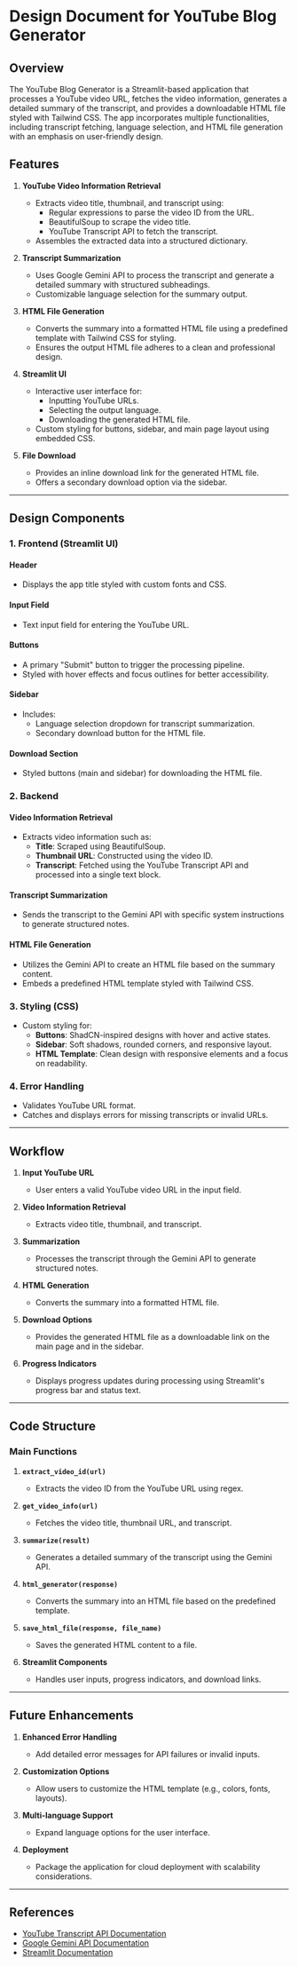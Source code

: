 # Design Document for YouTube Blog Generator

## Overview
The YouTube Blog Generator is a Streamlit-based application that processes a YouTube video URL, fetches the video information, generates a detailed summary of the transcript, and provides a downloadable HTML file styled with Tailwind CSS. The app incorporates multiple functionalities, including transcript fetching, language selection, and HTML file generation with an emphasis on user-friendly design.

## Features

1. **YouTube Video Information Retrieval**
   - Extracts video title, thumbnail, and transcript using:
     - Regular expressions to parse the video ID from the URL.
     - BeautifulSoup to scrape the video title.
     - YouTube Transcript API to fetch the transcript.
   - Assembles the extracted data into a structured dictionary.

2. **Transcript Summarization**
   - Uses Google Gemini API to process the transcript and generate a detailed summary with structured subheadings.
   - Customizable language selection for the summary output.

3. **HTML File Generation**
   - Converts the summary into a formatted HTML file using a predefined template with Tailwind CSS for styling.
   - Ensures the output HTML file adheres to a clean and professional design.

4. **Streamlit UI**
   - Interactive user interface for:
     - Inputting YouTube URLs.
     - Selecting the output language.
     - Downloading the generated HTML file.
   - Custom styling for buttons, sidebar, and main page layout using embedded CSS.

5. **File Download**
   - Provides an inline download link for the generated HTML file.
   - Offers a secondary download option via the sidebar.

---

## Design Components

### 1. **Frontend (Streamlit UI)**

#### Header
- Displays the app title styled with custom fonts and CSS.

#### Input Field
- Text input field for entering the YouTube URL.

#### Buttons
- A primary "Submit" button to trigger the processing pipeline.
- Styled with hover effects and focus outlines for better accessibility.

#### Sidebar
- Includes:
  - Language selection dropdown for transcript summarization.
  - Secondary download button for the HTML file.

#### Download Section
- Styled buttons (main and sidebar) for downloading the HTML file.

### 2. **Backend**

#### Video Information Retrieval
- Extracts video information such as:
  - **Title**: Scraped using BeautifulSoup.
  - **Thumbnail URL**: Constructed using the video ID.
  - **Transcript**: Fetched using the YouTube Transcript API and processed into a single text block.

#### Transcript Summarization
- Sends the transcript to the Gemini API with specific system instructions to generate structured notes.

#### HTML File Generation
- Utilizes the Gemini API to create an HTML file based on the summary content.
- Embeds a predefined HTML template styled with Tailwind CSS.

### 3. **Styling (CSS)**
- Custom styling for:
  - **Buttons**: ShadCN-inspired designs with hover and active states.
  - **Sidebar**: Soft shadows, rounded corners, and responsive layout.
  - **HTML Template**: Clean design with responsive elements and a focus on readability.

### 4. **Error Handling**
- Validates YouTube URL format.
- Catches and displays errors for missing transcripts or invalid URLs.

---

## Workflow

1. **Input YouTube URL**
   - User enters a valid YouTube video URL in the input field.

2. **Video Information Retrieval**
   - Extracts video title, thumbnail, and transcript.

3. **Summarization**
   - Processes the transcript through the Gemini API to generate structured notes.

4. **HTML Generation**
   - Converts the summary into a formatted HTML file.

5. **Download Options**
   - Provides the generated HTML file as a downloadable link on the main page and in the sidebar.

6. **Progress Indicators**
   - Displays progress updates during processing using Streamlit's progress bar and status text.

---

## Code Structure

### Main Functions
1. **`extract_video_id(url)`**
   - Extracts the video ID from the YouTube URL using regex.

2. **`get_video_info(url)`**
   - Fetches the video title, thumbnail URL, and transcript.

3. **`summarize(result)`**
   - Generates a detailed summary of the transcript using the Gemini API.

4. **`html_generator(response)`**
   - Converts the summary into an HTML file based on the predefined template.

5. **`save_html_file(response, file_name)`**
   - Saves the generated HTML content to a file.

6. **Streamlit Components**
   - Handles user inputs, progress indicators, and download links.

---

## Future Enhancements
1. **Enhanced Error Handling**
   - Add detailed error messages for API failures or invalid inputs.

2. **Customization Options**
   - Allow users to customize the HTML template (e.g., colors, fonts, layouts).

3. **Multi-language Support**
   - Expand language options for the user interface.

4. **Deployment**
   - Package the application for cloud deployment with scalability considerations.

---

## References
- [YouTube Transcript API Documentation](https://pypi.org/project/youtube-transcript-api/)
- [Google Gemini API Documentation](https://cloud.google.com/genai/)
- [Streamlit Documentation](https://docs.streamlit.io/)

